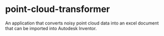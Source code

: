 # point-cloud-transformer
An application that converts noisy point cloud data into an excel document that can be imported into Autodesk Inventor.
